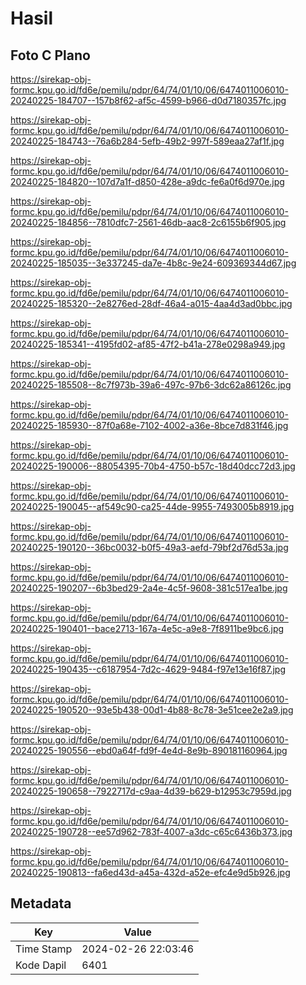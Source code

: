 # Hasil

## Foto C Plano

https://sirekap-obj-formc.kpu.go.id/fd6e/pemilu/pdpr/64/74/01/10/06/6474011006010-20240225-184707--157b8f62-af5c-4599-b966-d0d7180357fc.jpg

https://sirekap-obj-formc.kpu.go.id/fd6e/pemilu/pdpr/64/74/01/10/06/6474011006010-20240225-184743--76a6b284-5efb-49b2-997f-589eaa27af1f.jpg

https://sirekap-obj-formc.kpu.go.id/fd6e/pemilu/pdpr/64/74/01/10/06/6474011006010-20240225-184820--107d7a1f-d850-428e-a9dc-fe6a0f6d970e.jpg

https://sirekap-obj-formc.kpu.go.id/fd6e/pemilu/pdpr/64/74/01/10/06/6474011006010-20240225-184856--7810dfc7-2561-46db-aac8-2c6155b6f905.jpg

https://sirekap-obj-formc.kpu.go.id/fd6e/pemilu/pdpr/64/74/01/10/06/6474011006010-20240225-185035--3e337245-da7e-4b8c-9e24-609369344d67.jpg

https://sirekap-obj-formc.kpu.go.id/fd6e/pemilu/pdpr/64/74/01/10/06/6474011006010-20240225-185320--2e8276ed-28df-46a4-a015-4aa4d3ad0bbc.jpg

https://sirekap-obj-formc.kpu.go.id/fd6e/pemilu/pdpr/64/74/01/10/06/6474011006010-20240225-185341--4195fd02-af85-47f2-b41a-278e0298a949.jpg

https://sirekap-obj-formc.kpu.go.id/fd6e/pemilu/pdpr/64/74/01/10/06/6474011006010-20240225-185508--8c7f973b-39a6-497c-97b6-3dc62a86126c.jpg

https://sirekap-obj-formc.kpu.go.id/fd6e/pemilu/pdpr/64/74/01/10/06/6474011006010-20240225-185930--87f0a68e-7102-4002-a36e-8bce7d831f46.jpg

https://sirekap-obj-formc.kpu.go.id/fd6e/pemilu/pdpr/64/74/01/10/06/6474011006010-20240225-190006--88054395-70b4-4750-b57c-18d40dcc72d3.jpg

https://sirekap-obj-formc.kpu.go.id/fd6e/pemilu/pdpr/64/74/01/10/06/6474011006010-20240225-190045--af549c90-ca25-44de-9955-7493005b8919.jpg

https://sirekap-obj-formc.kpu.go.id/fd6e/pemilu/pdpr/64/74/01/10/06/6474011006010-20240225-190120--36bc0032-b0f5-49a3-aefd-79bf2d76d53a.jpg

https://sirekap-obj-formc.kpu.go.id/fd6e/pemilu/pdpr/64/74/01/10/06/6474011006010-20240225-190207--6b3bed29-2a4e-4c5f-9608-381c517ea1be.jpg

https://sirekap-obj-formc.kpu.go.id/fd6e/pemilu/pdpr/64/74/01/10/06/6474011006010-20240225-190401--bace2713-167a-4e5c-a9e8-7f8911be9bc6.jpg

https://sirekap-obj-formc.kpu.go.id/fd6e/pemilu/pdpr/64/74/01/10/06/6474011006010-20240225-190435--c6187954-7d2c-4629-9484-f97e13e16f87.jpg

https://sirekap-obj-formc.kpu.go.id/fd6e/pemilu/pdpr/64/74/01/10/06/6474011006010-20240225-190520--93e5b438-00d1-4b88-8c78-3e51cee2e2a9.jpg

https://sirekap-obj-formc.kpu.go.id/fd6e/pemilu/pdpr/64/74/01/10/06/6474011006010-20240225-190556--ebd0a64f-fd9f-4e4d-8e9b-890181160964.jpg

https://sirekap-obj-formc.kpu.go.id/fd6e/pemilu/pdpr/64/74/01/10/06/6474011006010-20240225-190658--7922717d-c9aa-4d39-b629-b12953c7959d.jpg

https://sirekap-obj-formc.kpu.go.id/fd6e/pemilu/pdpr/64/74/01/10/06/6474011006010-20240225-190728--ee57d962-783f-4007-a3dc-c65c6436b373.jpg

https://sirekap-obj-formc.kpu.go.id/fd6e/pemilu/pdpr/64/74/01/10/06/6474011006010-20240225-190813--fa6ed43d-a45a-432d-a52e-efc4e9d5b926.jpg


## Metadata

| Key        | Value               |
| ---------- | ------------------- |
| Time Stamp | 2024-02-26 22:03:46 |
| Kode Dapil | 6401                |



